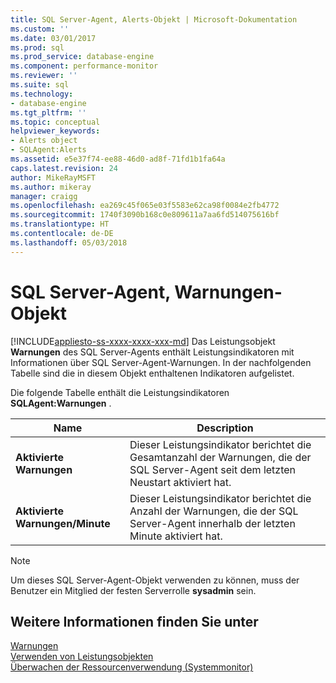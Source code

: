 ```yaml
---
title: SQL Server-Agent, Alerts-Objekt | Microsoft-Dokumentation
ms.custom: ''
ms.date: 03/01/2017
ms.prod: sql
ms.prod_service: database-engine
ms.component: performance-monitor
ms.reviewer: ''
ms.suite: sql
ms.technology:
- database-engine
ms.tgt_pltfrm: ''
ms.topic: conceptual
helpviewer_keywords:
- Alerts object
- SQLAgent:Alerts
ms.assetid: e5e37f74-ee88-46d0-ad8f-71fd1b1fa64a
caps.latest.revision: 24
author: MikeRayMSFT
ms.author: mikeray
manager: craigg
ms.openlocfilehash: ea269c45f065e03f5583e62ca98f0084e2fb4772
ms.sourcegitcommit: 1740f3090b168c0e809611a7aa6fd514075616bf
ms.translationtype: HT
ms.contentlocale: de-DE
ms.lasthandoff: 05/03/2018
---
```

# <a name="sql-server-agent-alerts-object"></a>SQL Server-Agent, Warnungen-Objekt
[!INCLUDE[appliesto-ss-xxxx-xxxx-xxx-md](../../includes/appliesto-ss-xxxx-xxxx-xxx-md.md)]
  Das Leistungsobjekt **Warnungen** des SQL Server-Agents enthält Leistungsindikatoren mit Informationen über SQL Server-Agent-Warnungen. In der nachfolgenden Tabelle sind die in diesem Objekt enthaltenen Indikatoren aufgelistet.  
  
 Die folgende Tabelle enthält die Leistungsindikatoren **SQLAgent:Warnungen** .  
  
|Name|Description|  
|----------|-----------------|  
|**Aktivierte Warnungen**|Dieser Leistungsindikator berichtet die Gesamtanzahl der Warnungen, die der SQL Server-Agent seit dem letzten Neustart aktiviert hat.|  
|**Aktivierte Warnungen/Minute**|Dieser Leistungsindikator berichtet die Anzahl der Warnungen, die der SQL Server-Agent innerhalb der letzten Minute aktiviert hat.|  
  
> [!NOTE]  
>  Um dieses SQL Server-Agent-Objekt verwenden zu können, muss der Benutzer ein Mitglied der festen Serverrolle **sysadmin** sein.  
  
## <a name="see-also"></a>Weitere Informationen finden Sie unter  
 [Warnungen](http://msdn.microsoft.com/library/3f57d0f0-4781-46ec-82cd-b751dc5affef)   
 [Verwenden von Leistungsobjekten](http://msdn.microsoft.com/library/830b843a-6b2a-4620-a51b-98358e9fc54b)   
 [Überwachen der Ressourcenverwendung &#40;Systemmonitor&#41;](../../relational-databases/performance-monitor/monitor-resource-usage-system-monitor.md)  
  
  
